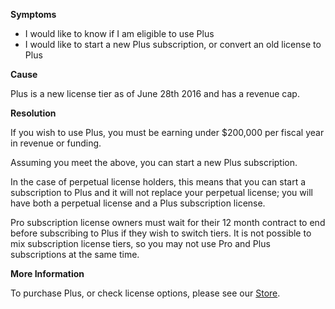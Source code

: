 
        

**Symptoms** 

*   I would like to know if I am eligible to use Plus
*   I would like to start a new Plus subscription, or convert an old license to Plus

**Cause** 

Plus is a new license tier as of June 28th 2016 and has a revenue cap.

**Resolution** 

If you wish to use Plus, you must be earning under \$200,000 per fiscal year in revenue or funding.

Assuming you meet the above, you can start a new Plus subscription.

In the case of perpetual license holders, this means that you can start a subscription to Plus and it will not replace your perpetual license; you will have both a perpetual license and a Plus subscription license.

Pro subscription license owners must wait for their 12 month contract to end before subscribing to Plus if they wish to switch tiers. It is not possible to mix subscription license tiers, so you may not use Pro and Plus subscriptions at the same time.

**More Information** 

To purchase Plus, or check license options, please see our [Store](https://store.unity.com/).

      